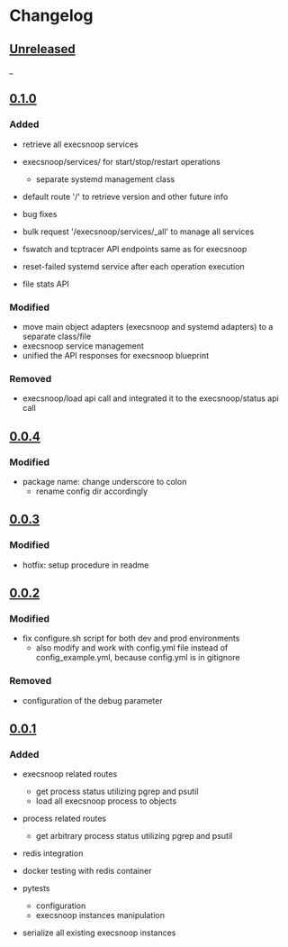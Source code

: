 # Changelog

## [Unreleased]
_

## [0.1.0]
### Added
- retrieve all execsnoop services
- execsnoop/services/<name> for start/stop/restart operations
    - separate systemd management class

- default route '/' to retrieve version and other future info
- bug fixes
- bulk request '/execsnoop/services/_all' to manage all services
- fswatch and tcptracer API endpoints same as for execsnoop
- reset-failed systemd service after each operation execution
- file stats API

### Modified
- move main object adapters (execsnoop and systemd adapters) to a separate class/file
- execsnoop service management
- unified the API responses for execsnoop blueprint

### Removed
- execsnoop/load api call and integrated it to the execsnoop/status api call

## [0.0.4]
### Modified
- package name: change underscore to colon
  - rename config dir accordingly

## [0.0.3]
### Modified
- hotfix: setup procedure in readme

## [0.0.2]
### Modified
- fix configure.sh script for both dev and prod environments
  - also modify and work with config.yml file instead of config_example.yml, because config.yml is in gitignore

### Removed
- configuration of the debug parameter

## [0.0.1]
### Added
- execsnoop related routes
  - get process status utilizing pgrep and psutil
  - load all execsnoop process to objects

- process related routes
  - get arbitrary process status utilizing pgrep and psutil

- redis integration
- docker testing with redis container
- pytests
  - configuration
  - execsnoop instances manipulation

- serialize all existing execsnoop instances

[Unreleased]: https://github.com/tomas321/sneakctl_server/compare/0.1.0...develop
[0.1.0]: https://github.com/tomas321/sneakctl_server/compare/0.0.4...0.1.0
[0.0.4]: https://github.com/tomas321/sneakctl_server/compare/0.0.3...0.0.4
[0.0.3]: https://github.com/tomas321/sneakctl_server/compare/0.0.2...0.0.3
[0.0.2]: https://github.com/tomas321/sneakctl_server/compare/0.0.1...0.0.2
[0.0.1]: https://github.com/tomas321/sneakctl_server/releases/tag/0.0.1
